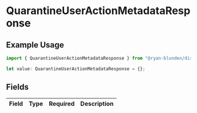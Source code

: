 # QuarantineUserActionMetadataResponse

## Example Usage

```typescript
import { QuarantineUserActionMetadataResponse } from "@ryan-blunden/discord/models/components";

let value: QuarantineUserActionMetadataResponse = {};
```

## Fields

| Field       | Type        | Required    | Description |
| ----------- | ----------- | ----------- | ----------- |